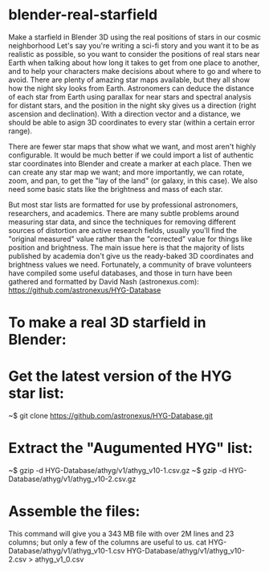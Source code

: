 # blender-real-starfield
Make a starfield in Blender 3D using the real positions of stars in our cosmic neighborhood
Let's say you're writing a sci-fi story and you want it to be as realistic as possible, so you want to consider the positions of real stars near Earth when talking about how long it takes to get from one place to another, and to help your characters make decisions about where to go and where to avoid. There are plenty of amazing star maps available, but they all show how the night sky looks from Earth. Astronomers can deduce the distance of each star from Earth using parallax for near stars and spectral analysis for distant stars, and the position in the night sky gives us a direction (right ascension and declination). With a direction vector and a distance, we should be able to asign 3D coordinates to every star (within a certain error range).

There are fewer star maps that show what we want, and most aren't highly configurable. It would be much better if we could import a list of authentic star coordinates into Blender and create a marker at each place. Then we can create any star map we want; and more importantly, we can rotate, zoom, and pan, to get the "lay of the land" (or galaxy, in this case). We also need some basic stats like the brightness and mass of each star.

But most star lists are formatted for use by professional astronomers, researchers, and academics. There are many subtle problems around measuring star data, and since the techniques for removing different sources of distortion are active research fields, usually you'll find the "original measured" value rather than the "corrected" value for things like position and brightness. The main issue here is that the majority of lists published by academia don't give us the ready-baked 3D coordinates and brightness values we need. Fortunately, a community of brave volunteers have compiled some useful databases, and those in turn have been gathered and formatted by David Nash (astronexus.com):
https://github.com/astronexus/HYG-Database

# To make a real 3D starfield in Blender:

# Get the latest version of the HYG star list:
~$ git clone https://github.com/astronexus/HYG-Database.git

# Extract the "Augumented HYG" list:
~$ gzip -d HYG-Database/athyg/v1/athyg_v10-1.csv.gz
~$ gzip -d HYG-Database/athyg/v1/athyg_v10-2.csv.gz

# Assemble the files:
This command will give you a 343 MB file with over 2M lines and 23 columns; but only a few of the columns are useful to us.
cat HYG-Database/athyg/v1/athyg_v10-1.csv HYG-Database/athyg/v1/athyg_v10-2.csv > athyg_v1_0.csv
